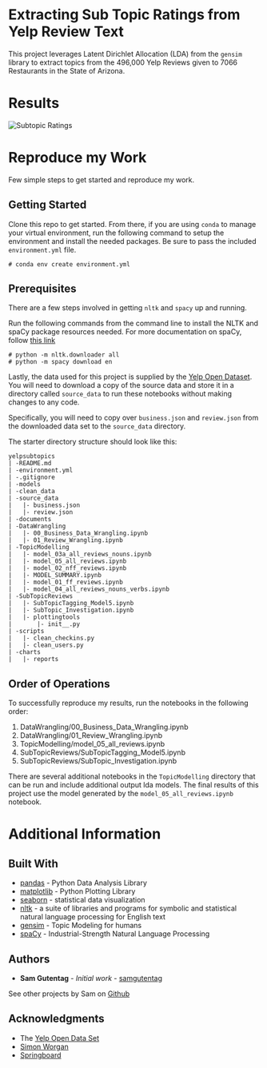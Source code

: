 # Extracting Sub Topic Ratings from Yelp Review Text
This project leverages Latent Dirichlet Allocation (LDA) from the `gensim` library  to extract topics from the 496,000 Yelp Reviews given to 7066 Restaurants in the State of Arizona.

# Results
![Subtopic Ratings](yelpsubtopics/charts/subtopic_review_all_restaurants.png)



# Reproduce my Work
Few simple steps to get started and reproduce my work.

## Getting Started
Clone this repo to get started.  From there, if you are using `conda` to manage your virtual environment, run the following command to setup the environment and install the needed packages.  Be sure to pass the included `environment.yml` file.

```
# conda env create environment.yml
```

## Prerequisites
There are a few steps involved in getting `nltk` and `spacy`  up and running.

Run the following commands from the command line to install the NLTK and spaCy package resources needed.  For more documentation on spaCy, follow [this link](https://spacy.io/usage/)

```
# python -m nltk.downloader all
# python -m spacy download en
```

Lastly, the data used for this project is supplied by the [Yelp Open Dataset](https://www.yelp.com/dataset).  You will need to download a copy of the source data and store it in a directory called `source_data` to run these notebooks without making changes to any code.

Specifically, you will need to copy over `business.json` and `review.json` from the downloaded data set to the `source_data` directory.

The starter directory structure should look like this:

```
yelpsubtopics
| -README.md
| -environment.yml
| -.gitignore
| -models
| -clean_data
| -source_data
|   |- business.json
|   |- review.json
| -documents
| -DataWrangling
|   |- 00_Business_Data_Wrangling.ipynb
|   |- 01_Review_Wrangling.ipynb
| -TopicModelling
|   |- model_03a_all_reviews_nouns.ipynb
|   |- model_05_all_reviews.ipynb
|   |- model_02_nff_reviews.ipynb
|   |- MODEL_SUMMARY.ipynb
|   |- model_01_ff_reviews.ipynb
|   |- model_04_all_reviews_nouns_verbs.ipynb
| -SubTopicReviews
|   |- SubTopicTagging_Model5.ipynb
|   |- SubTopic_Investigation.ipynb
|   |- plottingtools
|       |- init__.py
| -scripts
|   |- clean_checkins.py
|   |- clean_users.py
| -charts
|   |- reports
```

## Order of Operations
To successfully reproduce my results, run the notebooks in the following order:

1. DataWrangling/00_Business_Data_Wrangling.ipynb
2. DataWrangling/01_Review_Wrangling.ipynb
3. TopicModelling/model_05_all_reviews.ipynb
4. SubTopicReviews/SubTopicTagging_Model5.ipynb
5. SubTopicReviews/SubTopic_Investigation.ipynb

There are several additional notebooks in the `TopicModelling` directory that can be run and include additional output lda models.  The final results of this project use the model generated by the `model_05_all_reviews.ipynb` notebook.

# Additional Information
## Built With
* [pandas](https://pandas.pydata.org) - Python Data Analysis Library
* [matplotlib](https://matplotlib.org) - Python Plotting Library
* [seaborn](https://seaborn.pydata.org) - statistical data visualization
* [nltk](http://www.nltk.org/) - a suite of libraries and programs for symbolic and statistical natural language processing for English text
* [gensim](https://rometools.github.io/rome/) - Topic Modeling for humans
* [spaCy](https://spacy.io) - Industrial-Strength Natural Language Processing

## Authors
* **Sam Gutentag** - *Initial work* - [samgutentag](www.samgutentag.com)

See other projects by Sam on [Github](https://github.com/samgutentag)

## Acknowledgments
* The [Yelp Open Data Set](https://www.yelp.com/dataset)
* [Simon Worgan](https://www.linkedin.com/in/simon-worgan-44613138/)
* [Springboard](www.springboard.com)
